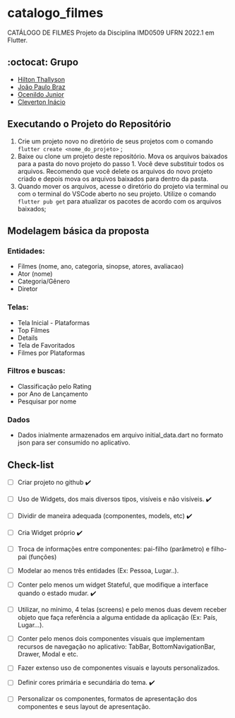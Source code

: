 # catalogo_filmes

CATÁLOGO DE FILMES
Projeto da Disciplina IMD0509 UFRN 2022.1 em Flutter.

## :octocat: Grupo
- [Hilton Thallyson](https://github.com/HiltonThallyson)
- [João Paulo Braz](https://github.com/jpbraz)
- [Ocenildo Junior](https://github.com/OcenildoJunior)
- [Cleverton Inácio](https://github.com/clevinacio)

## Executando o Projeto do Repositório
1. Crie um projeto novo no diretório de seus projetos com o comando ```flutter create <nome_do_projeto>``` ;
2. Baixe ou clone um projeto deste repositório. Mova os arquivos baixados para a pasta do novo projeto do passo 1. Você deve substituir todos os arquivos. Recomendo que você delete os arquivos do novo projeto criado e depois mova os arquivos baixados para dentro da pasta.
3. Quando mover os arquivos, acesse o diretório do projeto via terminal ou com o terminal do VSCode aberto no seu projeto. Utilize o comando ```flutter pub get``` para atualizar os pacotes de acordo com os arquivos baixados;

## Modelagem básica da proposta
### Entidades:
- Filmes (nome, ano, categoria, sinopse, atores, avaliacao)
- Ator (nome)
- Categoria/Gênero
- Diretor
### Telas:
- Tela Inicial - Plataformas
- Top Filmes
- Details
- Tela de Favoritados
- Filmes por Plataformas
### Filtros e buscas:
- Classificação pelo Rating
- por Ano de Lançamento
- Pesquisar por nome
### Dados
- Dados inialmente armazenados em arquivo initial_data.dart no formato json para ser consumido no aplicativo.

## Check-list

- [ ] Criar projeto no github :heavy_check_mark:
- [ ] Uso de Widgets, dos mais diversos tipos, visíveis e não visíveis. ✔️
- [ ] Dividir de maneira adequada (componentes, models, etc) ✔️
- [ ] Cria Widget próprio ✔️
- [ ] Troca de informações entre componentes: pai-filho (parâmetro) e filho-pai (funções)
- [ ] Modelar ao menos três entidades (Ex: Pessoa, Lugar..).
- [ ] Conter pelo menos um widget Stateful, que modifique a interface quando o estado mudar. ✔️
- [ ] Utilizar, no mínimo, 4 telas (screens) e pelo menos duas devem receber objeto que faça referência a alguma entidade da aplicação (Ex: País, Lugar…). 
- [ ] Conter pelo menos dois componentes visuais que implementam recursos de navegação no aplicativo: TabBar, BottomNavigationBar,
Drawer, Modal e etc.
- [ ] Fazer extenso uso de componentes visuais e layouts personalizados. 
- [ ] Definir cores primária e secundária do tema. ✔️
- [ ] Personalizar os componentes, formatos de apresentação dos componentes e seus layout de apresentação.






